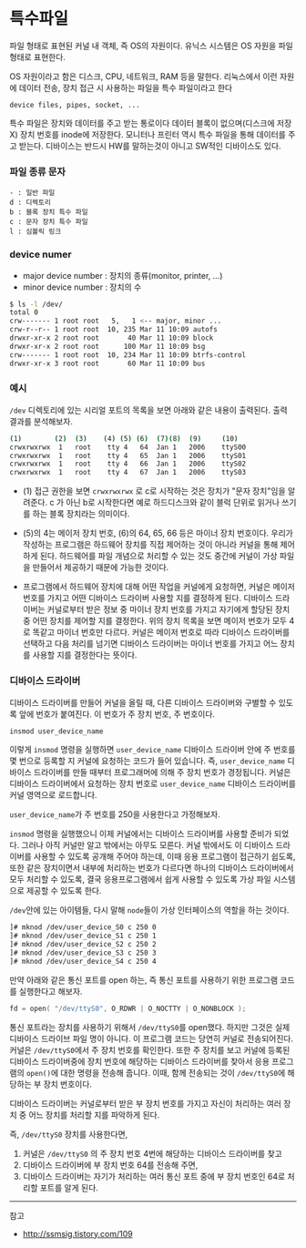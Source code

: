 # 특수파일

파일 형태로 표현된 커널 내 객체, 즉 OS의 자원이다. 유닉스 시스템은 OS 자원을 파일 형태로 표현한다.

OS 자원이라고 함은 디스크, CPU, 네트워크, RAM 등을 말한다. 리눅스에서 이런 자원에 데이터 전송, 장치 접근 시 사용하는 파일을 특수 파일이라고 한다

```
device files, pipes, socket, ...
```

특수 파일은 장치와 데이터를 주고 받는 통로이다 데이터 블록이 없으며(디스크에 저장 X) 장치 번호를 inode에 저장한다. 모니터나 프린터 역시 특수 파일을 통해 데이터를 주고 받는다. 디바이스는 반드시 HW를 말하는것이 아니고 SW적인 디바이스도 있다.


### 파일 종류 문자

```
- : 일반 파일
d : 디렉토리
b : 블록 장치 특수 파일
c : 문자 장치 특수 파일
l : 심볼릭 링크
```

### device numer

- major device number : 장치의 종류(monitor, printer, ...)
- minor device number : 장치의 수
  
```bash
$ ls -l /dev/
total 0
crw------- 1 root root   5,   1 <-- major, minor ...
crw-r--r-- 1 root root  10, 235 Mar 11 10:09 autofs
drwxr-xr-x 2 root root       40 Mar 11 10:09 block
drwxr-xr-x 2 root root      100 Mar 11 10:09 bsg
crw------- 1 root root  10, 234 Mar 11 10:09 btrfs-control
drwxr-xr-x 3 root root       60 Mar 11 10:09 bus
```

### 예시

`/dev` 디렉토리에 있는 시리얼 포트의 목록을 보면 아래와 같은 내용이 출력된다. 출력 결과를 분석해보자.

```bash
(1)        (2)  (3)    (4) (5) (6)  (7)(8)  (9)     (10)
crwxrwxrwx	1	root	tty	4	64	Jan	1	2006	ttyS00
crwxrwxrwx	1	root	tty	4	65	Jan	1	2006	ttyS01
crwxrwxrwx	1	root	tty	4	66	Jan	1	2006	ttyS02
crwxrwxrwx	1	root	tty	4	67	Jan	1	2006	ttyS03
```

- (1) 접근 권한을 보면 `crwxrwxrwx` 로 c로 시작하는 것은 장치가 "문자 장치"임을 알려준다. c 가 아닌 b로 시작한다면 예로 하드디스크와 같이 블럭 단위로 읽거나 쓰기를 하는 블록 장치라는 의미이다.

- (5)의 4는 메이저 장치 번호, (6)의 64, 65, 66 등은 마이너 장치 번호이다. 우리가 작성하는 프로그램은 하드웨어 장치를 직접 제어하는 것이 아니라 커널을 통해 제어하게 된다. 하드웨어를 파일 개념으로 처리할 수 있는 것도 중간에 커널이 가상 파일을 만들어서 제공하기 때문에 가능한 것이다.

- 프로그램에서 하드웨어 장치에 대해 어떤 작업을 커널에게 요청하면, 커널은 메이저 번호를 가지고 어떤 디바이스 드라이버 사용할 지를 결정하게 된다. 디바이스 드라이버는 커널로부터 받은 정보 중 마이너 장치 번호를 가지고 자기에게 할당된 장치 중 어떤 장치를 제어할 지를 결정한다.
    위의 장치 목록을 보면 메이저 번호가 모두 4로 똑같고 마이너 번호만 다르다. 커널은 메이저 번호로 따라 디바이스 드라이버를 선택하고 다음 처리를 넘기면 디바이스 드라이버는 마이너 번호를 가지고 어느 장치를 사용할 지를 결정한다는 뜻이다.

### 디바이스 드라이버

디바이스 드라이버를 만들어 커널을 올릴 때, 다른 디바이스 드라이버와 구별할 수 있도록 앞에 번호가 붙여진다. 이 번호가 주 장치 번호, 주 번호이다.

```bash
insmod user_device_name
```

이렇게 `insmod` 명령을 실행하면 `user_device_name` 디바이스 드라이버 안에 주 번호를 몇 번으로 등록할 지 커널에 요청하는 코드가 들어 있습니다. 즉, `user_device_name` 디바이스 드라이버를 만들 때부터 프로그래머에 의해 주 장치 번호가 경정됩니다. 커널은 디바이스 드라이버에서 요청하는 장치 번호로 `user_device_name` 디바이스 드라이버를 커널 영역으로 로드합니다.

`user_device_name`가 주 번호를 250을 사용한다고 가정해보자.


`insmod` 명령을 실행했으니 이제 커널에서는 디바이스 드라이버를 사용할 준비가 되었다. 그러나 아직 커널만 알고 밖에서는 아무도 모른다. 커널 밖에서도 이 디바이스 드라이버를 사용할 수 있도록 공개해 주어야 하는데, 이때 응용 프로그램이 접근하기 쉽도록, 또한 같은 장치이면서 내부에 처리하는 번호가 다르다면 하나의 디바이스 드라이버에서 모두 처리할 수 있도록, 결국 응용프로그램에서 쉽게 사용할 수 있도록 가상 파일 시스템으로 제공할 수 있도록 한다.

`/dev`안에 있는 아이템들, 다시 말해 `node`들이 가상 인터페이스의 역할을 하는 것이다.

```bash
]# mknod /dev/user_device_S0 c 250 0
]# mknod /dev/user_device_S1 c 250 1
]# mknod /dev/user_device_S2 c 250 2
]# mknod /dev/user_device_S3 c 250 3
]# mknod /dev/user_device_S4 c 250 4
```

만약 아래와 같은 통신 포트를 open 하는, 즉 통신 포트를 사용하기 위한 프로그램 코드를 실행한다고 해보자. 

```c
fd = open( "/dev/ttyS0", O_RDWR | O_NOCTTY | O_NONBLOCK );
```

통신 포트라는 장치를 사용하기 위해서 `/dev/ttyS0`를 open했다. 하지만 그것은 실제 디바이스 드라이브 파일 명이 아니다. 이 프로그램 코드는 당연히 커널로 전송되어진다. 커널은 `/dev/ttyS0`에서 주 장치 번호를 확인한다. 또한 주 장치를 보고 커널에 등록된 디바이스 드라이버중에 장치 번호에 해당하는 디바이스 드라이버를 찾아서 응용 프로그램의 `open()`에 대한 명령을 전송해 줍니다. 이때, 함께 전송되는 것이 `/dev/ttyS0`에 해당하는 부 장치 번호이다.

디바이스 드라이버는 커널로부터 받은 부 장치 번호를 가지고 자신이 처리하는 여러 장치 중 어느 장치를 처리할 지를 파악하게 된다.

즉, `/dev/ttyS0` 장치를 사용한다면,

1. 커널은 `/dev/ttyS0` 의 주 장치 번호 4번에 해당하는 디바이스 드라이버를 찾고
2. 디바이스 드라이버에 부 장치 번호 64를 전송해 주면,
3. 디바이스 드라이버는 자기가 처리하는 여러 통신 포트 중에 부 장치 번호인 64로 처리할 포트를 알게 된다.

---
참고
- http://ssmsig.tistory.com/109




